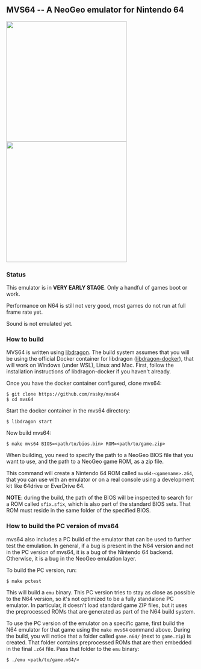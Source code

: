 ## MVS64 -- A NeoGeo emulator for Nintendo 64

<img src="https://github.com/rasky/mvs64/raw/main/screens/image0.jpg" width="320">
<img src="https://github.com/rasky/mvs64/raw/main/screens/pbobblen.png" width="320">

### Status

This emulator is in **VERY EARLY STAGE**. Only a handful of games boot or
work.

Performance on N64 is still not very good, most games do not run at full frame
rate yet.

Sound is not emulated yet.


### How to build

MVS64 is written using [libdragon](https://github.com/DragonMinded/libdragon).
The build system assumes that you will be using the official Docker container
for libdragon ([libdragon-docker](https://github.com/anacierdem/libdragon-docker)),
that will work on Windows (under WSL), Linux and Mac. First, follow the installation
instructions of libdragon-docker if you haven't already.

Once you have the docker container configured, clone mvs64:

	$ git clone https://github.com/rasky/mvs64
	$ cd mvs64

Start the docker container in the mvs64 directory:

	$ libdragon start

Now build mvs64:

	$ make mvs64 BIOS=<path/to/bios.bin> ROM=<path/to/game.zip>

When building, you need to specify the path to a NeoGeo BIOS file that you
want to use, and the path to a NeoGeo game ROM, as a zip file.

This command will create a Nintendo 64 ROM called `mvs64-<gamename>.z64`, that
you can use with an emulator or on a real console using a development kit
like 64drive or EverDrive 64.

**NOTE**: during the build, the path of the BIOS will be inspected to search for
a ROM called `sfix.sfix`, which is also part of the standard BIOS sets. That
ROM must reside in the same folder of the specified BIOS.

### How to build the PC version of mvs64

mvs64 also includes a PC build of the emulator that can be used to further
test the emulation. In general, if a bug is present in the N64 version and
not in the PC version of mvs64, it is a bug of the Nintendo 64 backend.
Otherwise, it is a bug in the NeoGeo emulation layer.

To build the PC version, run:

	$ make pctest

This will build a `emu` binary. This PC version tries to stay as close
as possible to the N64 version, so it's not optimized to be a fully standalone
PC emulator. In particular, it doesn't load standard game ZIP files, but it
uses the preprocessed ROMs that are generated as part of the N64 build system. 

To use the PC version of the emulator on a specific game, first build the N64
emulator for that game using the `make mvs64` command above.
During the build, you will notice that a folder called `game.n64/` (next to
`game.zip`) is created. That folder contains preprocessed ROMs that are then
embedded in the final `.z64` file. Pass that folder to the `emu` binary:

	$ ./emu <path/to/game.n64/>


